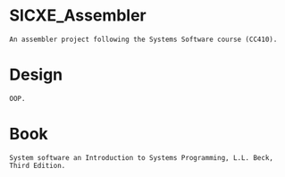 # SICXE_Assembler
	An assembler project following the Systems Software course (CC410).
	
# Design
	OOP.
	
# Book
	System software an Introduction to Systems Programming, L.L. Beck, Third Edition.
	
	
